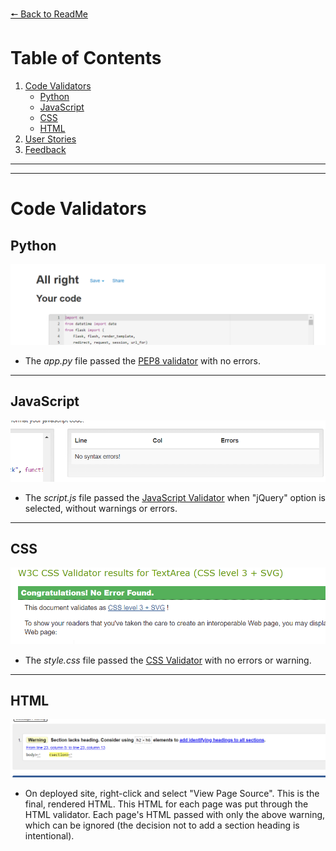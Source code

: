 [ 🠔 Back to ReadMe ](../readme.md)

# Table of Contents 
1. [Code Validators](#code-validators)
    - [Python](#python)
    - [JavaScript](#javascript)
    - [CSS](#css)
    - [HTML](#html)
2. [User Stories](#user-stories)
3. [Feedback](#feedback)

<hr>
<hr>

# Code Validators
## Python
![python validator](python-validator.png)
* The _app.py_ file passed the [PEP8 validator](http://pep8online.com/) with no errors.

<hr>

## JavaScript
![javascript validator](javascript-validator.png)
* The _script.js_ file passed the [JavaScript Validator](https://beautifytools.com/javascript-validator.php) when "jQuery" option is selected, without warnings or errors.

<hr>

## CSS
![CSS validator](css-validator.png)
* The _style.css_ file passed the [CSS Validator](https://jigsaw.w3.org/css-validator/#validate_by_input) with no errors or warning.

<hr>

## HTML
![HTML Validation](html-validation.png)

* On deployed site, right-click and select "View Page Source". This is the final, rendered HTML. This HTML for each page was put through the HTML validator. Each page's HTML passed with only the above warning, which can be ignored (the decision not to add a section heading is intentional).

